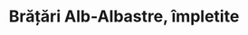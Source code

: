---
layout: post
title: "Brățări Alb-Albastre, împletite"
description: "Brățări Alb-Albastre, împletite."
img: "/assets/img/bratari-ros-albastre-impletite-1.jpg"
img2: "/assets/img/bratari-ros-albastre-impletite-2.jpg"
colors: "ros, albastru"
price: "6.00 RON /buc"
vertical: true
---